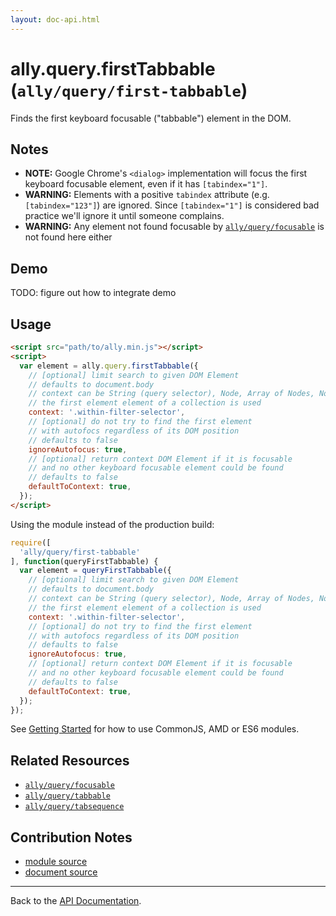 ```yaml
---
layout: doc-api.html
---
```


# ally.query.firstTabbable (`ally/query/first-tabbable`)

Finds the first keyboard focusable ("tabbable") element in the DOM.


## Notes

* **NOTE:** Google Chrome's `<dialog>` implementation will focus the first keyboard focusable element, even if it has `[tabindex="1"]`.
* **WARNING:** Elements with a positive `tabindex` attribute (e.g. `[tabindex="123"]`) are ignored. Since `[tabindex="1"]` is considered bad practice we'll ignore it until someone complains.
* **WARNING:** Any element not found focusable by [`ally/query/focusable`](focusable.md#Notes) is not found here either

## Demo

TODO: figure out how to integrate demo


## Usage

```html
<script src="path/to/ally.min.js"></script>
<script>
  var element = ally.query.firstTabbable({
    // [optional] limit search to given DOM Element
    // defaults to document.body
    // context can be String (query selector), Node, Array of Nodes, NodeList, HTMLCollection
    // the first element element of a collection is used
    context: '.within-filter-selector',
    // [optional] do not try to find the first element
    // with autofocs regardless of its DOM position
    // defaults to false
    ignoreAutofocus: true,
    // [optional] return context DOM Element if it is focusable
    // and no other keyboard focusable element could be found
    // defaults to false
    defaultToContext: true,
  });
</script>
```

Using the module instead of the production build:

```js
require([
  'ally/query/first-tabbable'
], function(queryFirstTabbable) {
  var element = queryFirstTabbable({
    // [optional] limit search to given DOM Element
    // defaults to document.body
    // context can be String (query selector), Node, Array of Nodes, NodeList, HTMLCollection
    // the first element element of a collection is used
    context: '.within-filter-selector',
    // [optional] do not try to find the first element
    // with autofocs regardless of its DOM position
    // defaults to false
    ignoreAutofocus: true,
    // [optional] return context DOM Element if it is focusable
    // and no other keyboard focusable element could be found
    // defaults to false
    defaultToContext: true,
  });
});
```

See [Getting Started](../../getting-started.md) for how to use CommonJS, AMD or ES6 modules.


## Related Resources

* [`ally/query/focusable`](focusable.md)
* [`ally/query/tabbable`](tabbable.md)
* [`ally/query/tabsequence`](tabsequence.md)


## Contribution Notes

* [module source](https://github.com/medialize/ally.js/blob/build-modules/src/query/first-tabbable.js)
* [document source](https://github.com/medialize/ally.js/blob/build-modules/docs/api/query/first-tabbable.md)


---

Back to the [API Documentation](../README.md).

